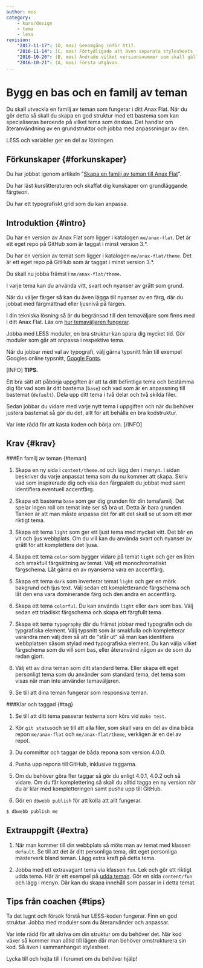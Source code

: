 ```yaml
---
author: mos
category:
    - kurs/design
    - tema
    - less
revision:
    "2017-11-17": (D, mos) Genomgång inför ht17.
    "2016-11-14": (C, mos) Förtydligade att även separata stylesheets fungerar.
    "2016-10-26": (B, mos) Ändrade vilket versionsnummer som skall gälla.
    "2016-10-21": (A, mos) Första utgåvan.
...
```

Bygg en bas och en familj av teman
===================================

Du skall utveckla en familj av teman som fungerar i ditt Anax Flat. När du gör detta så skall du skapa en god struktur med ett bastema som kan specialiseras beroende på vilket tema som önskas. Det handlar om återanvändning av en grundstruktor och jobba med anpassningar av den.

LESS och variabler ger en del av lösningen.

<!--more-->



Förkunskaper {#forkunskaper}
-----------------------

Du har jobbat igenom artikeln "[Skapa en familj av teman till Anax Flat](kunskap/skapa-en-familj-av-teman-till-anax-flat)".

Du har läst kurslitteraturen och skaffat dig kunskaper om grundläggande färgteori.

Du har ett typografiskt grid som du kan anpassa.



Introduktion {#intro}
-----------------------

Du har en version av Anax Flat som ligger i katalogen `me/anax-flat`. Det är ett eget repo på GitHub som är taggat i minst version 3.\*.

Du har en version av temat som ligger i katalogen `me/anax-flat/theme`. Det är ett eget repo på GitHub som är taggat i minst version 3.\*.

Du skall nu jobba främst i `me/anax-flat/theme`.

I varje tema kan du använda vitt, svart och nyanser av grått som grund.

När du väljer färger så kan du även lägga till nyanser av en färg, där du jobbat med färgmättnad eller ljusnivå på färgen.

I din tekniska lösning så är du begränsad till den temaväljare som finns med i ditt Anax Flat. Läs om [hur temaväljaren fungerar](anax).

Jobba med LESS moduler, en bra struktur kan spara dig mycket tid. Gör moduler som går att anpassa i respektive tema.

När du jobbar med val av typografi, välj gärna typsnitt från till exempel Googles online typsnitt, [Google Fonts](https://fonts.google.com/).

[INFO]
**TIPS.**

Ett bra sätt att påbörja uppgiften är att ta ditt befintliga tema och bestämma dig för vad som är ditt bastema (`base`) och vad som är en anpassning till bastemat (`default`). Dela upp ditt tema i två delar och två skilda filer.

Sedan jobbar du vidare med varje nytt tema i uppgiften och när du behöver justera bastemat så gör du det, allt för att behålla en bra kodstruktur.

Var inte rädd för att kasta koden och börja om.
[/INFO]



Krav {#krav}
-----------------------



###En familj av teman {#teman}

1. Skapa en ny sida i `content/theme.md` och lägg den i menyn. I sidan beskriver du varje anpassat tema som du nu kommer att skapa. Skriv vad som inspirerade dig och visa den färgpalett du jobbat med samt identifiera eventuell accentfärg.

1. Skapa ett bastema `base` som ger dig grunden för din temafamilj. Det spelar ingen roll om temat inte ser så bra ut. Detta är bara grunden. Tanken är att man måste anpassa det för att det skall se ut som ett mer riktigt tema.

1. Skapa ett tema `light` som ger ett ljust tema med mycket vitt. Det blir en vit och ljus webbplats. Om du vill kan du använda svart och nyanser av grått för att komplettera det ljusa. 

1. Skapa ett tema `color` som bygger vidare på temat `light` och ger en liten och smakfull färgsättning av temat. Välj ett monochromatiskt färgschema. Låt gärna en av nyanserna vara en accentfärg.

1. Skapa ett tema `dark` som inverterar temat `light` och ger en mörk bakgrund och ljus text. Välj sedan ett kompletterande färgschema och låt den ena vara dominerande färg och den andra en accentfärg.

1. Skapa ett tema `colorful`. Du kan använda `light` eller `dark` som bas. Välj sedan ett triadiskt färgschema och skapa ett färgfullt tema.

1. Skapa ett tema `typography` där du främst jobbar med typografin och de typgrafiska element. Välj typsnitt som är smakfulla och kompletterar varandra men välj dem så att de "står ut" så man kan identifiera webbplatsen såsom stylad med typografiska element. Du kan välja vilket färgschema som du vill som bas, eller återanvänd någon av de som du redan gjort.

1. Välj ett av dina teman som ditt standard tema. Eller skapa ett eget personligt tema som du använder som standard tema, det tema som visas när man inte använder temaväljaren.

1. Se till att dina teman fungerar som responsiva teman.



###Klar och taggad {#tag}

1. Se till att ditt tema passerar testerna som körs vid `make test`.

1. Kör `git status`och se till att alla filer, som skall vara en del av dina båda repon `me/anax-flat` och `me/anax-flat/theme`, verkligen är en del av repot.

1. Du committar och taggar de båda repona som version 4.0.0.

1. Pusha upp repona till GitHub, inklusive taggarna.

1. Om du behöver göra fler taggar så gör du enligt 4.0.1, 4.0.2 och så vidare. Om du får komplettering så skall du alltid tagga en ny version när du är klar med kompletteringen samt pusha upp till GitHub.

1. Gör en `dbwebb publish` för att kolla att allt fungerar.

```bash
$ dbwebb publish me
```



Extrauppgift {#extra}
-----------------------

1. När man kommer till din webbplats så möts man av temat med klassen `default`. Se till att det är ditt personliga tema, ditt eget personliga mästerverk bland teman. Lägg extra kraft på detta tema.

1. Jobba med ett extravagant tema via klassen `fun`. Lek och gör ett riktigt udda tema. Här är ett exempel på [udda teman](t/5663). Gör en sida `content/fun` och lägg i menyn. Där kan du skapa innehåll som passar in i detta temat.



Tips från coachen {#tips}
-----------------------

Ta det lugnt och försök förstå hur LESS-koden fungerar. Finn en god struktur. Jobba med moduler som du återanvänder och anpassar.

Var inte rädd för att skriva om din struktur om du behöver det. När kod växer så kommer man alltid till lägen där man behöver omstrukturera sin kod. Så även i sammanhanget stylesheet.

Lycka till och hojta till i forumet om du behöver hjälp!
